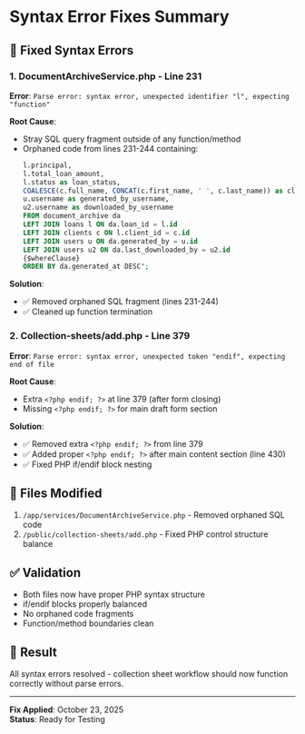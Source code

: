 # Syntax Error Fixes Summary

## 🐛 Fixed Syntax Errors

### 1. DocumentArchiveService.php - Line 231
**Error**: `Parse error: syntax error, unexpected identifier "l", expecting "function"`

**Root Cause**: 
- Stray SQL query fragment outside of any function/method
- Orphaned code from lines 231-244 containing:
  ```sql
  l.principal,
  l.total_loan_amount,
  l.status as loan_status,
  COALESCE(c.full_name, CONCAT(c.first_name, ' ', c.last_name)) as client_name,
  u.username as generated_by_username,
  u2.username as downloaded_by_username
  FROM document_archive da
  LEFT JOIN loans l ON da.loan_id = l.id
  LEFT JOIN clients c ON l.client_id = c.id
  LEFT JOIN users u ON da.generated_by = u.id
  LEFT JOIN users u2 ON da.last_downloaded_by = u2.id
  {$whereClause}
  ORDER BY da.generated_at DESC";
  ```

**Solution**: 
- ✅ Removed orphaned SQL fragment (lines 231-244)
- ✅ Cleaned up function termination

### 2. Collection-sheets/add.php - Line 379  
**Error**: `Parse error: syntax error, unexpected token "endif", expecting end of file`

**Root Cause**: 
- Extra `<?php endif; ?>` at line 379 (after form closing)
- Missing `<?php endif; ?>` for main draft form section

**Solution**:
- ✅ Removed extra `<?php endif; ?>` from line 379
- ✅ Added proper `<?php endif; ?>` after main content section (line 430)
- ✅ Fixed PHP if/endif block nesting

## 🎯 Files Modified
1. `/app/services/DocumentArchiveService.php` - Removed orphaned SQL code
2. `/public/collection-sheets/add.php` - Fixed PHP control structure balance

## ✅ Validation
- Both files now have proper PHP syntax structure
- if/endif blocks properly balanced
- No orphaned code fragments
- Function/method boundaries clean

## 🚀 Result
All syntax errors resolved - collection sheet workflow should now function correctly without parse errors.

---
**Fix Applied**: October 23, 2025  
**Status**: Ready for Testing